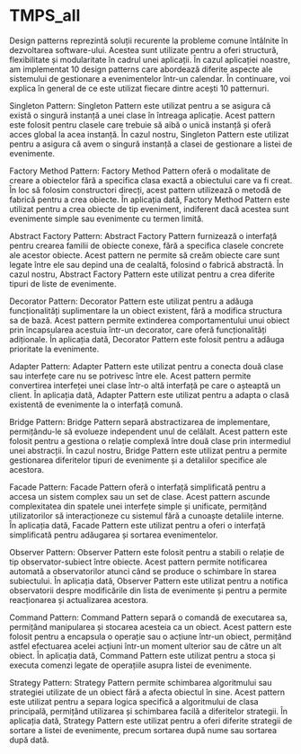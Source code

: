 # TMPS_all
Design patterns reprezintă soluții recurente la probleme comune întâlnite în dezvoltarea software-ului. Acestea sunt utilizate pentru a oferi structură, flexibilitate și modularitate în cadrul unei aplicații. În cazul aplicației noastre, am implementat 10 design patterns care abordează diferite aspecte ale sistemului de gestionare a evenimentelor într-un calendar. În continuare, voi explica în general de ce este utilizat fiecare dintre acești 10 patternuri.

Singleton Pattern:
Singleton Pattern este utilizat pentru a se asigura că există o singură instanță a unei clase în întreaga aplicație. Acest pattern este folosit pentru clasele care trebuie să aibă o unică instanță și oferă acces global la acea instanță. În cazul nostru, Singleton Pattern este utilizat pentru a asigura că avem o singură instanță a clasei de gestionare a listei de evenimente.

Factory Method Pattern:
Factory Method Pattern oferă o modalitate de creare a obiectelor fără a specifica clasa exactă a obiectului care va fi creat. În loc să folosim constructori direcți, acest pattern utilizează o metodă de fabrică pentru a crea obiecte. În aplicația dată, Factory Method Pattern este utilizat pentru a crea obiecte de tip eveniment, indiferent dacă acestea sunt evenimente simple sau evenimente cu termen limită.

Abstract Factory Pattern:
Abstract Factory Pattern furnizează o interfață pentru crearea familii de obiecte conexe, fără a specifica clasele concrete ale acestor obiecte. Acest pattern ne permite să creăm obiecte care sunt legate între ele sau depind una de cealaltă, folosind o fabrică abstractă. În cazul nostru, Abstract Factory Pattern este utilizat pentru a crea diferite tipuri de liste de evenimente.

Decorator Pattern:
Decorator Pattern este utilizat pentru a adăuga funcționalități suplimentare la un obiect existent, fără a modifica structura sa de bază. Acest pattern permite extinderea comportamentului unui obiect prin încapsularea acestuia într-un decorator, care oferă funcționalități adiționale. În aplicația dată, Decorator Pattern este folosit pentru a adăuga prioritate la evenimente.

Adapter Pattern:
Adapter Pattern este utilizat pentru a conecta două clase sau interfețe care nu se potrivesc între ele. Acest pattern permite convertirea interfeței unei clase într-o altă interfață pe care o așteaptă un client. În aplicația dată, Adapter Pattern este utilizat pentru a adapta o clasă existentă de evenimente la o interfață comună.

Bridge Pattern:
Bridge Pattern separă abstractizarea de implementare, permițându-le să evolueze independent unul de celălalt. Acest pattern este folosit pentru a gestiona o relație complexă între două clase prin intermediul unei abstracții. În cazul nostru, Bridge Pattern este utilizat pentru a permite gestionarea diferitelor tipuri de evenimente și a detaliilor specifice ale acestora.

Facade Pattern:
Facade Pattern oferă o interfață simplificată pentru a accesa un sistem complex sau un set de clase. Acest pattern ascunde complexitatea din spatele unei interfețe simple și unificate, permițând utilizatorilor să interacționeze cu sistemul fără a cunoaște detaliile interne. În aplicația dată, Facade Pattern este utilizat pentru a oferi o interfață simplificată pentru adăugarea și sortarea evenimentelor.

Observer Pattern:
Observer Pattern este folosit pentru a stabili o relație de tip observator-subiect între obiecte. Acest pattern permite notificarea automată a observatorilor atunci când se produce o schimbare în starea subiectului. În aplicația dată, Observer Pattern este utilizat pentru a notifica observatorii despre modificările din lista de evenimente și pentru a permite reacționarea și actualizarea acestora.

Command Pattern:
Command Pattern separă o comandă de executarea sa, permițând manipularea și stocarea acesteia ca un obiect. Acest pattern este folosit pentru a encapsula o operație sau o acțiune într-un obiect, permițând astfel efectuarea acelei acțiuni într-un moment ulterior sau de către un alt obiect. În aplicația dată, Command Pattern este utilizat pentru a stoca și executa comenzi legate de operațiile asupra listei de evenimente.

Strategy Pattern:
Strategy Pattern permite schimbarea algoritmului sau strategiei utilizate de un obiect fără a afecta obiectul în sine. Acest pattern este utilizat pentru a separa logica specifică a algoritmului de clasa principală, permițând utilizarea și schimbarea facilă a diferitelor strategii. În aplicația dată, Strategy Pattern este utilizat pentru a oferi diferite strategii de sortare a listei de evenimente, precum sortarea după nume sau sortarea după dată.
